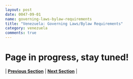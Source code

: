 ```yaml
---
layout: post
date: 0047-09-01
name: governing-laws-bylaw-requirements
title: "Venezuela: Governing Laws/Bylaw Requirements"
category: venezuela
comments: true
---
```


# Page in progress, stay tuned!

 

| **[Previous Section]( https://neo-project.github.io/global-blockchain-compliance-hub//venezuela/venezuela-tax-and-auditing-requirements.html)** | **[Next Section]( https://neo-project.github.io/global-blockchain-compliance-hub//venezuela/venezuela-laws-token-sales.html)** |
